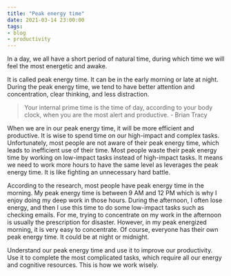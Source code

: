 ```yaml
---
title: "Peak energy time"
date: 2021-03-14 23:00:00
tags: 
- blog
- productivity
---
```


In a day, we all have a short period of natural time, during which time we will feel the most energetic and awake.

It is called peak energy time. It can be in the early morning or late at night. During the peak energy time, we tend to have better attention and concentration, clear thinking, and less distraction. 

>Your internal prime time is the time of day, according to your body clock, when you are the most alert and productive. - Brian Tracy

When we are in our peak energy time, it will be more efficient and productive. It is wise to spend time on our high-impact and complex tasks. Unfortunately, most people are not aware of their peak energy time, which leads to inefficient use of their time. Most people waste their peak energy time by working on low-impact tasks instead of high-impact tasks. It means we need to work more hours to have the same level as leverages the peak energy time. It is like fighting an unnecessary hard battle. 

According to the research, most people have peak energy time in the morning. My peak energy time is between 9 AM and 12 PM which is why I enjoy doing my deep work in those hours. During the afternoon, I often lose energy, and then I use this time to do some low-impact tasks such as checking emails. For me, trying to concentrate on my work in the afternoon is usually the prescription for disaster. However, in my peak energized morning, it is very easy to concentrate. Of course, everyone has their own peak energy time. It could be at night or midnight.

Understand our peak energy time and use it to improve our productivity. Use it to complete the most complicated tasks, which require all our energy and cognitive resources. This is how we work wisely.